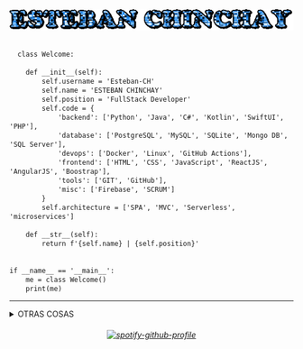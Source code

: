 # <h1 align="center"> <img align="center" src="text (2).gif"> </h1>

```

  class Welcome:

    def __init__(self):
        self.username = 'Esteban-CH'
        self.name = 'ESTEBAN CHINCHAY'
        self.position = 'FullStack Developer'
        self.code = {
            'backend': ['Python', 'Java', 'C#', 'Kotlin', 'SwiftUI', 'PHP'],
            'database': ['PostgreSQL', 'MySQL', 'SQLite', 'Mongo DB', 'SQL Server'],
            'devops': ['Docker', 'Linux', 'GitHub Actions'],
            'frontend': ['HTML', 'CSS', 'JavaScript', 'ReactJS', 'AngularJS', 'Boostrap'],
            'tools': ['GIT', 'GitHub'],
            'misc': ['Firebase', 'SCRUM']
        }
        self.architecture = ['SPA', 'MVC', 'Serverless', 'microservices']

    def __str__(self):
        return f'{self.name} | {self.position}'


if __name__ == '__main__':
    me = class Welcome()
    print(me)

```
<hr>

<details>
<summary>OTRAS COSAS</summary>
</details>

<h6 align="center" alt="Coding" width="400">

   [![spotify-github-profile](https://spotify-github-profile.kittinanx.com/api/view?uid=31t4vp6pak7mgkqx2g7tjhr6b4nm&cover_image=true&theme=default&show_offline=false&background_color=121212&interchange=false)](https://github.com/kittinan/spotify-github-profile) 

</h6>
